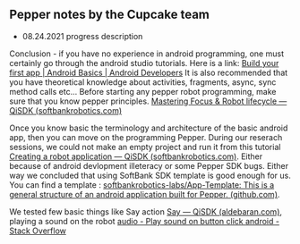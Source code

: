 **Pepper notes by the Cupcake team**
--
 - 08.24.2021 progress description

Conclusion - if you have no experience in android programming, one must certainly go through the android studio tutorials. Here is a link: [Build your first app | Android Basics | Android Developers](https://developer.android.com/training/basics/firstapp)
It is also recommended that you have theoretical knowledge about activities, fragments, async, sync method calls etc... 
Before starting any pepper robot programming, make sure that you know pepper principles. [Mastering Focus & Robot lifecycle — QiSDK (softbankrobotics.com)](https://qisdk.softbankrobotics.com/sdk/doc/pepper-sdk/ch2_principles/focus_lifecycle.html)

Once you know basic the terminology and architecture of the basic android app, then you can move on the programming Pepper. During our reserach sessions, we could not make an empty project and run it from this tutorial [Creating a robot application — QiSDK (softbankrobotics.com)](https://qisdk.softbankrobotics.com/sdk/doc/pepper-sdk/ch1_gettingstarted/starting_project.html). Either because of android devlopment illeteracy or some Pepper SDK bugs. Either way we concluded that using SoftBank SDK template is good enough for us. You can find a template : [softbankrobotics-labs/App-Template: This is a general structure of an android application built for Pepper. (github.com)](https://github.com/softbankrobotics-labs/App-Template). 

We tested few basic things like Say action [Say — QiSDK (aldebaran.com)](https://android.aldebaran.com/sdk/doc/pepper-sdk/ch4_api/conversation/reference/say.html), playing a sound on the robot [audio - Play sound on button click android - Stack Overflow](https://stackoverflow.com/questions/18459122/play-sound-on-button-click-android) 
